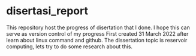 # disertasi_report
This repository host the progress of disertation that I done. I hope this can serve as version control of my progress
First created 31 March 2022 after learn about linux command and github. 
The dissertation topic is reservoir computing, lets try to do some research about this. 
